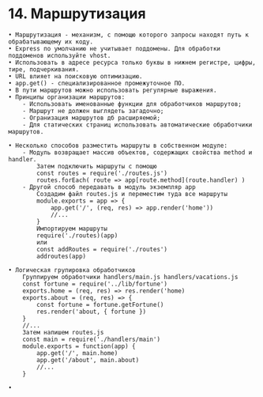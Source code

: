 # 14. Маршрутизация

	• Маршрутизация - механизм, с помощю которого запросы находят путь к обрабатывающему их коду.
	• Express по умолчанию не учитывает поддомены. Для обработки поддоменов используйте vhost.
	• Использовать в адресе ресурса только буквы в нижнем регистре, цифры, тире, подчеркивания.
	• URL влияет на поисковую оптимизацию.
	• app.get() - специализированное промежуточное ПО.
	• В пути маршрутов можно использовать регулярные выражения.
	• Принципы организации маршрутов:
		- Использовать именованные функции для обработчиков маршрутов;
		- Маршрут не должен выглядеть загадочно;
		- Огранизация маршрутов дб расширяемой;
		- Для статических страниц использовать автоматические обработчики маршрутов.

	• Несколько способов разместить маршруты в собственном модуле:
		- Модуль возвращает массив объектов, содержащих свойства method и handler.
			Затем подключить маршруты с помощю 
			const routes = require('./routes.js') 
			routes.forEach( route => app[route.method](route.handler) )
		- Другой способ передавать в модуль экземпляр app
			Создадим файл routes.js и переместим туда все маршруты
			module.exports = app => {
				app.get('/', (req, res) => app.render('home'))
				//...
			}
			Импортируем маршруты
			require('./routes)(app)
			или
			const addRoutes = require('./routes')
			addroutes(app)
		
	• Логическая групировка обработчиков
		Группируем обработчики handlers/main.js handlers/vacations.js
		const fortune = require('../lib/fortune')
		exports.home = (req, res) => res.render('home)
		exports.about = (req, res) => {
			const fortune = fortune.getFortune()
			res.render('about, { fortune })
		}
		//...
		Затем напишем routes.js
		const main = require('./handlers/main')
		module.exports = function(app) {
			app.get('/', main.home)
			app.get('/about', main.about)
			//...
		}

	• 